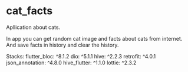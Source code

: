 # cat_facts

Apllication about cats.

In app you can get random cat image and facts about cats from internet. 
And save facts in history and clear the history.

Stacks:
  flutter_bloc: ^8.1.2
  dio: ^5.1.1
  hive: ^2.2.3
  retrofit: ^4.0.1
  json_annotation: ^4.8.0
  hive_flutter: ^1.1.0
  lottie: ^2.3.2
